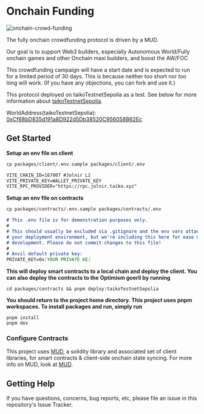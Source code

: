 # Onchain Funding

![onchain-crowd-funding](https://github.com/libdefi/awfunding/assets/8872443/7f51409e-db39-4952-85fb-f3e5dfab7449)

The fully onchain crowdfunding protocol is driven by a MUD.

Our goal is to support Web3 builders, especially Autonomous World/Fully onchain games and other Onchain maxi builders, and boost the AW/FOC

This crowdfunding campaign will have a start date and is expected to run for a limited period of 30 days. This is because neither too short nor too long will work. (If you have any objections, you can fork and use it.)

This protocol deployed on taikoTestnetSepolia as a test. See below for more information about [taikoTestnetSepolia](https://taiko.xyz/docs/guides/setup-your-wallet).

WorldAddress(taikoTestnetSepolia): [0xCf68bD835d191a8D922d5Db38520C956058B62Ec](https://explorer.jolnir.taiko.xyz/address/0xCf68bD835d191a8D922d5Db38520C956058B62Ec) 

## Get Started

**Setup an env file on client**

```markdown
cp packages/client/.env.sample packages/client/.env

```

```markdown
VITE_CHAIN_ID=167007 #Jolnir L2
VITE_PRIVATE_KEY=WALLET_PRIVATE_KEY
VITE_RPC_PROVIDER="https://rpc.jolnir.taiko.xyz"

```

**Setup an env file on contracts**

```markdown
cp packages/contracts/.env.sample packages/contracts/.env
```

```markdown
# This .env file is for demonstration purposes only.
#
# This should usually be excluded via .gitignore and the env vars attached to
# your deployment environment, but we're including this here for ease of local
# development. Please do not commit changes to this file!
#
# Anvil default private key:
PRIVATE_KEY=0x[YOUR PRIVATE KE]
```

**This will deploy smart contracts to a local chain and deploy the client. You can also deploy the contracts to the Optimism goerli by running**

```
cd packages/contracts && pnpm deploy:taikoTestnetSepolia

```

**You should return to the project home directory. This project uses pnpm workspaces. To install packages and run, simply run**

```
pnpm install
pnpm dev

```

### Configure Contracts

This project uses [MUD](https://mud.dev/), a solidity library and associated set of client libraries, for smart contracts & client-side onchain state syncing. For more info on MUD, look at [MUD](https://mud.dev/).

## Getting Help

If you have questions, concerns, bug reports, etc, please file an issue in this repository's Issue Tracker.
